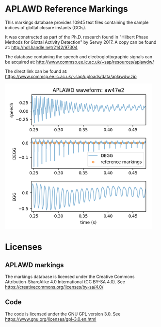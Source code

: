 # APLAWD Reference Markings

This markings database provides 10945 text files containing
the sample indices of glottal closure instants (GCIs).

It was constructed as part of the Ph.D. research found in
"Hilbert Phase Methods for Glottal Activity Detection" by
Serwy 2017. A copy can be found at:
    http://hdl.handle.net/2142/97304

The database containing the speech and electroglottographic
signals can be acquired at:
    http://www.commsp.ee.ic.ac.uk/~sap/resources/aplawdw/
    
The direct link can be found at:
    https://www.commsp.ee.ic.ac.uk/~sap/uploads/data/aplawdw.zip

![Screenshot](aw47e2.png)

# Licenses

## APLAWD markings 
The markings database is licensed under the Creative Commons
Attribution-ShareAlike 4.0 International (CC BY-SA 4.0).
See https://creativecommons.org/licenses/by-sa/4.0/

## Code
The code is licensed under the GNU GPL version 3.0.
See https://www.gnu.org/licenses/gpl-3.0.en.html

